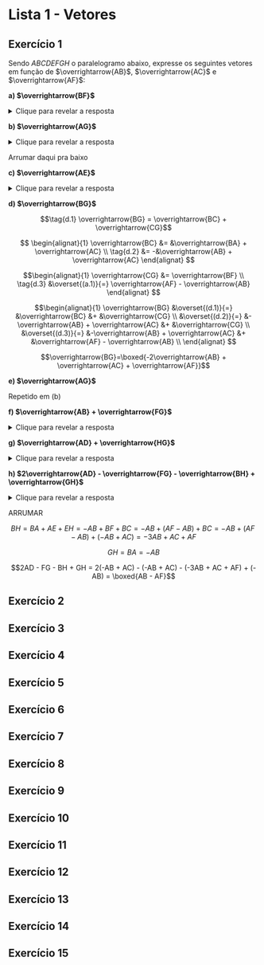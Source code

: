 # Lista 1 - Vetores

## Exercício 1
Sendo $ABCDEFGH$ o paralelogramo abaixo, expresse os seguintes vetores em função
de $\overrightarrow{AB}$, $\overrightarrow{AC}$ e $\overrightarrow{AF}$:

**a) $\overrightarrow{BF}$**

<details>
  <summary>Clique para revelar a resposta</summary>
  
  Note que
  
  $$\overrightarrow{AB} + \overrightarrow{BF} = \overrightarrow{AF}$$
  
  Isolando $\overrightarrow{BF}$, temos,
  
  $$\tag{a.1} \overrightarrow{BF} = \boxed{\overrightarrow{AF} - \overrightarrow{AB}}$$
</details>

**b) $\overrightarrow{AG}$**

<details>
  <summary>Clique para revelar a resposta</summary>
  
  Note que
  
  $$\tag{b.1} \overrightarrow{AG} = \overrightarrow{AC} + \overrightarrow{CG}$$
  
  Além disso, perceba que, pelo exercício anterior, temos,
  
  $$\tag{b.2} \overrightarrow{CG} = \overrightarrow{BF} = \overrightarrow{AF} - \overrightarrow{AB}$$
  
  Então, substituindo $(b.2)$ em $(b.1)$, concluímos,
  
  $$\overrightarrow{AG} = \boxed{\overrightarrow{AC} + \overrightarrow{AF} - \overrightarrow{AB}}$$
</details>

Arrumar daqui pra baixo

**c) $\overrightarrow{AE}$**

<details>
  <summary>Clique para revelar a resposta</summary>
  
  $$\overrightarrow{AE} = \overrightarrow{BF} \overset{(a.1)}{=} \boxed{\overrightarrow{AF} - \overrightarrow{AB}}$$
  
</details>

**d) $\overrightarrow{BG}$**

  
$$\tag{d.1} \overrightarrow{BG} = \overrightarrow{BC} + \overrightarrow{CG}$$

$$
  \begin{alignat}{1}
  \overrightarrow{BC} &=  &\overrightarrow{BA} + \overrightarrow{AC} \\
  \tag{d.2}           &= -&\overrightarrow{AB} + \overrightarrow{AC}
  \end{alignat}
$$

$$\begin{alignat}{1}
  \overrightarrow{CG}       &=  \overrightarrow{BF} \\
  \tag{d.3} &\overset{(a.1)}{=} \overrightarrow{AF} - \overrightarrow{AB}
  \end{alignat}
$$

$$\begin{alignat}{1}
  \overrightarrow{BG} &\overset{(d.1)}{=} &\overrightarrow{BC}                        &+ &\overrightarrow{CG} \\
                    &\overset{(d.2)}{=} &-\overrightarrow{AB} + \overrightarrow{AC} &+ &\overrightarrow{CG} \\
                    &\overset{(d.3)}{=} &-\overrightarrow{AB} + \overrightarrow{AC} &+ &\overrightarrow{AF} - \overrightarrow{AB} \\
  \end{alignat}
$$

$$\overrightarrow{BG}=\boxed{-2\overrightarrow{AB} + \overrightarrow{AC} + \overrightarrow{AF}}$$
  



**e) $\overrightarrow{AG}$**

Repetido em (b)

**f) $\overrightarrow{AB} + \overrightarrow{FG}$**

<details>
  <summary>Clique para revelar a resposta</summary>
  
  $$
    \tag{f.1}
    \overrightarrow{FG} = \overrightarrow{BC}
      \overset{(d.2)}{=} -\overrightarrow{AB} + \overrightarrow{AC}
  $$

  $$
    \overrightarrow{AB} + \overrightarrow{FG}
      \overset{(f.1)}{=} \overrightarrow{AB} - \overrightarrow{AB} + \overrightarrow{AC}
      = \boxed{AC}
  $$
</details>

**g) $\overrightarrow{AD} + \overrightarrow{HG}$**

<details>
  <summary>Clique para revelar a resposta</summary>
  
  $$
    \overrightarrow{AD} + \overrightarrow{HG}
      = \overrightarrow{AD} + \overrightarrow{DC} = \boxed{AC}
  $$
  
</details>
  


**h) $2\overrightarrow{AD} - \overrightarrow{FG} - \overrightarrow{BH} + \overrightarrow{GH}$**

<details>
  <summary>Clique para revelar a resposta</summary>
  
$$
\overrightarrow{AD} = \overrightarrow{EH} = \overrightarrow{FG}
  = \overrightarrow{BC} \overset{(d.2)}{=}
  -\overrightarrow{AB} + \overrightarrow{AC}
$$

$$\begin{alignat}{1}
BH                 &=&   &BA + &AE +        &EH \\
                   &=&  -&AB + &BF +        &BC \\
   &\overset{(a.1)}{=}& -&AB + &(AF - AB) + &BC \\
   &\overset{(d.2)}{=}& -&AB + &(AF - AB) + &(-AB + AC) \\
                   &= &&&&-3AB + AC + AF
\end{alignat}$$
  
</details>



ARRUMAR

$$
BH =   BA +  AE       +  EH
   =  -AB +  BF       +  BC
   =  -AB + (AF - AB) +  BC
   =  -AB + (AF - AB) + (-AB + AC)
   = -3AB + AC + AF
$$

$$GH = BA = -AB$$

$$2AD - FG - BH + GH = 2(-AB + AC) - (-AB + AC) - (-3AB + AC + AF) + (-AB)
  = \boxed{AB - AF}$$


## Exercício 2

## Exercício 3

## Exercício 4

## Exercício 5

## Exercício 6

## Exercício 7

## Exercício 8

## Exercício 9

## Exercício 10

## Exercício 11

## Exercício 12

## Exercício 13

## Exercício 14

## Exercício 15

